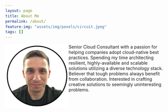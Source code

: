 ```yaml
---
layout: page
title: About Me
permalink: /about/
feature-img: "assets/img/pexels/circuit.jpeg"
tags: []
---
```


<img align="left" src="/assets/img/about/joe.png" width="40%" title="joe">
<p>Senior Cloud Consultant with a passion for helping companies adopt cloud-native best practices. Spending my time architecting resilient, highly-available and scalable solutions utilizing a diverse technology stack. Believer that tough problems always benefit from collaboration. Interested in crafting creative solutions to seemingly uninteresting problems.</p>

